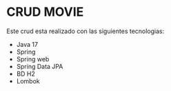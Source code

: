 # CRUD MOVIE

Este crud esta realizado con las siguientes tecnologias:
- Java 17
- Spring
- Spring web
- Spring Data JPA
- BD H2
- Lombok

